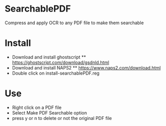 # SearchablePDF
Compress and apply OCR to any PDF file to make them searchable

Install
=======
* Download and install ghostscript
** https://ghostscript.com/download/gsdnld.html
* Download and install NAPS2
** https://www.naps2.com/download.html
* Double click on install-searchablePDF.reg

Use
===
* Right click on a PDF file
* Select Make PDF Searchable option
* press y or n to delete or not the original PDF file
